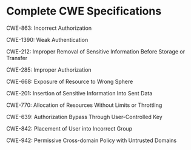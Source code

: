 

# Complete CWE Specifications

CWE-863: Incorrect Authorization

CWE-1390: Weak Authentication

CWE-212: Improper Removal of Sensitive Information Before Storage or Transfer

CWE-285: Improper Authorization

CWE-668: Exposure of Resource to Wrong Sphere

CWE-201: Insertion of Sensitive Information Into Sent Data

CWE-770: Allocation of Resources Without Limits or Throttling

CWE-639: Authorization Bypass Through User-Controlled Key

CWE-842: Placement of User into Incorrect Group

CWE-942: Permissive Cross-domain Policy with Untrusted Domains